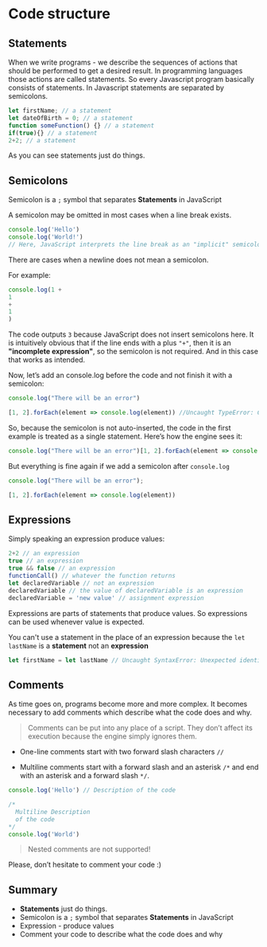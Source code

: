 # Code structure

## Statements

When we write programs - we describe the sequences of actions that should be performed to get a desired result. In programming languages those actions are called statements. So every Javascript program basically consists of statements. In Javascript statements are separated by semicolons.
```javascript
let firstName; // a statement
let dateOfBirth = 0; // a statement
function someFunction() {} // a statement
if(true){} // a statement
2+2; // a statement
```
As you can see statements just do things.

## Semicolons
Semicolon is a ``;`` symbol that separates **Statements** in JavaScript

A semicolon may be omitted in most cases when a line break exists.

```javascript
console.log('Hello')
console.log('World!')
// Here, JavaScript interprets the line break as an "implicit" semicolon:
```

There are cases when a newline does not mean a semicolon. 

For example:
```javascript
console.log(1 +
1
+
1
)
```
The code outputs ``3`` because JavaScript does not insert semicolons here. It is intuitively obvious that if the line ends with a plus ```"+"```, then it is an **"incomplete expression"**, so the semicolon is not required. And in this case that works as intended.

Now, let’s add an console.log before the code and not finish it with a semicolon:
```javascript
console.log("There will be an error")

[1, 2].forEach(element => console.log(element)) //Uncaught TypeError: Cannot read property '2' of undefined
```
So, because the semicolon is not auto-inserted, the code in the first example is treated as a single statement. Here’s how the engine sees it:
```javascript
console.log("There will be an error")[1, 2].forEach(element => console.log(element))
```
But everything is fine again if we add a semicolon after ``console.log``

```javascript
console.log("There will be an error");

[1, 2].forEach(element => console.log(element))
```

## Expressions
Simply speaking an expression produce values:
```javascript
2+2 // an expression
true // an expression
true && false // an expression
functionCall() // whatever the function returns
let declaredVariable // not an expression
declaredVariable // the value of declaredVariable is an expression
declaredVariable = 'new value' // assignment expression
```

Expressions are parts of statements that produce values. So expressions can be used whenever value is expected.

You can't use a statement in the place of an expression because the ``let lastName`` is a **statement** not an **expression**

```javascript
let firstName = let lastName // Uncaught SyntaxError: Unexpected identifier
```

## Comments
As time goes on, programs become more and more complex. It becomes necessary to add comments which describe what the code does and why.

> Comments can be put into any place of a script. They don’t affect its execution because the engine simply ignores them.

- One-line comments start with two forward slash characters ``//``

- Multiline comments start with a forward slash and an asterisk ``/*`` and end with an asterisk and a forward slash ``*/``.

```javascript
console.log('Hello') // Description of the code

/*
  Multiline Description
  of the code
*/
console.log('World')
```
> Nested comments are not supported!

Please, don’t hesitate to comment your code :)

## **Summary**
- **Statements** just do things.
- Semicolon is a ``;`` symbol that separates **Statements** in JavaScript
- Expression - produce values
- Comment your code to describe what the code does and why
